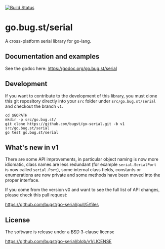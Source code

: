 [![Build Status](https://travis-ci.org/bugst/go-serial.svg?branch=v1)](https://travis-ci.org/bugst/go-serial)

# go.bug.st/serial

A cross-platform serial library for go-lang.

## Documentation and examples

See the godoc here: https://godoc.org/go.bug.st/serial

## Development

If you want to contribute to the development of this library, you must clone this git repository directly into your `src` folder under `src/go.bug.st/serial` and checkout the branch `v1`.

```
cd $GOPATH
mkdir -p src/go.bug.st/
git clone https://github.com/bugst/go-serial.git -b v1 src/go.bug.st/serial
go test go.bug.st/serial
```

## What's new in v1

There are some API improvements, in particular object naming is now more idiomatic, class names are less redundant (for example `serial.SerialPort` is now called `serial.Port`), some internal class fields, constants or enumerations are now private and some methods have been moved into the proper interface.

If you come from the version v0 and want to see the full list of API changes, please check this pull request:

https://github.com/bugst/go-serial/pull/5/files

## License

The software is release under a BSD 3-clause license

https://github.com/bugst/go-serial/blob/v1/LICENSE

